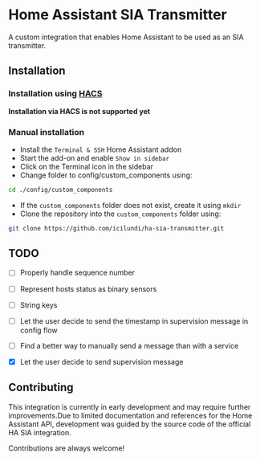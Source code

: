 
# Home Assistant SIA Transmitter

A custom integration that enables Home Assistant to be used as an SIA transmitter.

## Installation

### Installation using [HACS](https://www.hacs.xyz/)

**Installation via HACS is not supported yet**

### Manual installation

- Install the ```Terminal & SSH``` Home Assistant addon
- Start the add-on and enable ```Show in sidebar```
- Click on the Terminal icon in the sidebar
- Change folder to config/custom_components using:
```bash
cd ./config/custom_components
```
- If the ```custom_components``` folder does not exist, create it using ```mkdir```
- Clone the repository into the ```custom_components``` folder using:
```bash
git clone https://github.com/icilundi/ha-sia-transmitter.git
```
## TODO
- [ ] Properly handle sequence number
- [ ] Represent hosts status as binary sensors
- [ ] String keys
- [ ] Let the user decide to send the timestamp in supervision message in config flow
- [ ] Find a better way to manually send a message than with a service
- [x] Let the user decide to send supervision message


## Contributing
This integration is currently in early development and may require further improvements.Due to limited documentation and references for the Home Assistant API, development was guided by the source code of the official HA SIA integration.

Contributions are always welcome!
